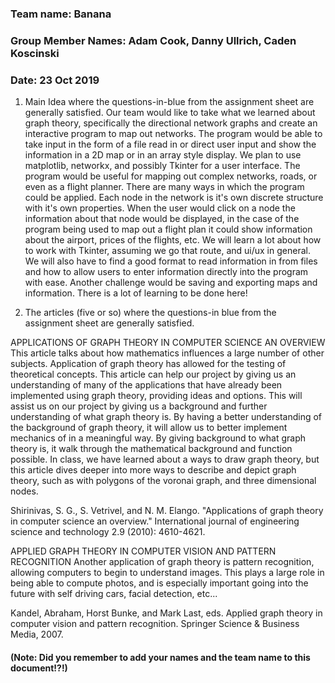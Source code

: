 ### Team name: Banana
### Group Member Names: Adam Cook, Danny Ullrich, Caden Koscinski
### Date: 23 Oct 2019

 1. Main Idea where the questions-in-blue from the assignment sheet are generally satisfied.
   Our team would like to take what we learned about graph theory, specifically the directional network graphs and create an interactive program to map out networks. The program would be able to take input in the form of a file read in or direct user input and show the information in a 2D map or in an array style display. We plan to use matplotlib, networkx, and possibly Tkinter for a user interface. The program would be useful for mapping out complex networks, roads, or even as a flight planner. There are many ways in which the program could be applied. Each node in the network is it's own discrete structure with it's own properties. When the user would click on a node the information about that node would be displayed, in the case of the program being used to map out a flight plan it could show information about the airport, prices of the flights, etc. We will learn a lot about how to work with Tkinter, assuming we go that route, and ui/ux in general. We will also have to find a good format to read information in from files and how to allow users to enter information directly into the program with ease. Another challenge would be saving and exporting maps and information. There is a lot of learning to be done here!


 2. The articles (five or so) where the questions-in blue from the assignment sheet are generally satisfied.

APPLICATIONS OF GRAPH THEORY IN COMPUTER SCIENCE AN OVERVIEW
This article talks about how mathematics influences a large number of other subjects. Application of graph theory has allowed for the testing of theoretical concepts. This article can help our project by giving us an understanding of many of the applications that have already been implemented using graph theory, providing ideas and options. This will assist us on our project by giving us a background and further understanding of what graph theory is. By having a better understanding of the background of graph theory, it will allow us to better implement mechanics of in a meaningful way. By giving background to what graph theory is, it walk through the mathematical background and function possible. In class, we have learned about a ways to draw graph theory, but this article dives deeper into more ways to describe and depict graph theory, such as with polygons of the voronai graph, and three dimensional nodes.

Shirinivas, S. G., S. Vetrivel, and N. M. Elango. "Applications of graph theory in computer science an overview." International journal of engineering science and technology 2.9 (2010): 4610-4621.

APPLIED GRAPH THEORY IN COMPUTER VISION AND PATTERN RECOGNITION
Another application of graph theory is pattern recognition, allowing computers to begin to understand images. This plays a large role in being able to compute photos, and is especially important going into the future with self driving cars, facial detection, etc... 

Kandel, Abraham, Horst Bunke, and Mark Last, eds. Applied graph theory in computer vision and pattern recognition. Springer Science & Business Media, 2007.

#### (Note: Did you remember to add your names and the team name to this document!?!)

